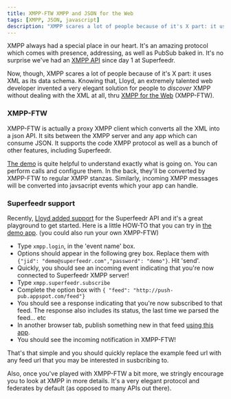 ```yaml
---
title: XMPP-FTW XMPP and JSON for the Web
tags: [XMPP, JSON, javascript]
description: "XMPP scares a lot of people because of it's X part: it uses XML as its data schema. Knowing that, Lloyd, an extremely talented web developer invented a very elegant solution for people to discover XMPP without dealing with the XML."
---
```


XMPP always had a special place in our heart. It's an amazing protocol which comes with presence, addressing, as well as PubSub baked in. It's no surprise we've had an [XMPP API](http://documentation.superfeedr.com/subscribers.html#xmpppubsub) since day 1 at Superfeedr.

Now, though, XMPP scares a lot of people because of it's X part: it uses XML as its data schema. Knowing that, Lloyd, an extremely talented web developer invented a very elegant solution for people to *discover* XMPP without dealing with the XML at all, thru [XMPP for the Web](https://xmpp-ftw.jit.su/) (XMPP-FTW).

### XMPP-FTW

XMPP-FTW is actually a proxy XMPP client which converts all the XML into a json API. It sits between the XMPP server and any app which can consume JSON. It supports the code XMPP protocol as well as a bunch of other features, including Superfeedr.

[The demo](https://xmpp-ftw.jit.su/demo) is quite helpful to understand exactly what is going on. You can perform calls and configure them. In the back, they'll be converted by XMPP-FTW to regular XMPP stanzas. Similarly, incoming XMPP messages will be converted into javsacript events which your app can handle.

### Superfeedr support

Recently, [Lloyd added support](http://www.evilprofessor.co.uk/615-xmpp-ftw-now-supports-superfeedr/) for the Superfeedr API and it's a great playground to get started. Here is a little HOW-TO that you can try in [the demo app](https://xmpp-ftw.jit.su/demo). (you could also run your own XMPP-FTW)

* Type `xmpp.login`, in the 'event name' box.
* Options should appear in the following grey box. Replace them with `{"jid": "demo@superfeedr.com","password": "demo"}`. Hit 'send'.
* Quickly, you should see an incoming event indicating that you're now connected to Superfeedr XMPP server!
* Type `xmpp.superfeedr.subscribe`
* Complete the option box with `{ "feed": "http://push-pub.appspot.com/feed"}`
* You should see a response indicating that you're now subscribed to that feed. The response also includes its status, the last time we parsed the feed... etc
* In another browser tab, publish something new in that feed [using this app](http://push-pub.appspot.com/).
* You should see the incoming notification in XMPP-FTW!

That's that simple and you should quickly replace the example feed url with any feed url that you may be interested in susbcribing to.

Also, once you've played with XMPP-FTW a bit more, we stringly encourage you to look at XMPP in more details. It's a very elegant protocol and federates by default (as opposed to many APIs out there).


